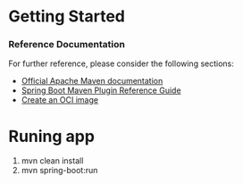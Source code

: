 # Getting Started

### Reference Documentation

For further reference, please consider the following sections:

- [Official Apache Maven documentation](https://maven.apache.org/guides/index.html)
- [Spring Boot Maven Plugin Reference Guide](https://docs.spring.io/spring-boot/docs/3.1.4/maven-plugin/reference/html/)
- [Create an OCI image](https://docs.spring.io/spring-boot/docs/3.1.4/maven-plugin/reference/html/#build-image)

# Runing app

1. mvn clean install
2. mvn spring-boot:run

